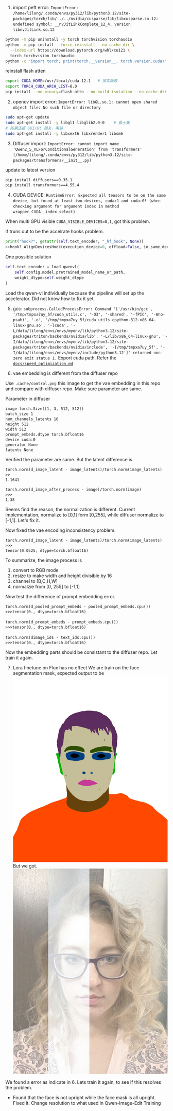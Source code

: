 1. import peft error: `ImportError: /home/lilong/.conda/envs/py312/lib/python3.12/site-packages/torch/lib/../../nvidia/cusparse/lib/libcusparse.so.12: undefined symbol: __nvJitLinkComplete_12_4, version libnvJitLink.so.12`

```bash
python -m pip uninstall -y torch torchvision torchaudio
python -m pip install --force-reinstall --no-cache-dir \
  --index-url https://download.pytorch.org/whl/cu121 \
  torch torchvision torchaudio
python -c "import torch; print(torch.__version__, torch.version.cuda)"
```
reinstall flash atten
```bash
export CUDA_HOME=/usr/local/cuda-12.1   # 按实际改
export TORCH_CUDA_ARCH_LIST=8.0
pip install --no-binary=flash-attn --no-build-isolation --no-cache-dir -v --force-reinstall flash-attn==<match you torch version>
```

2. opencv import error: `ImportError: libGL.so.1: cannot open shared object file: No such file or directory`

```bash
sudo apt-get update
sudo apt-get install -y libgl1 libglib2.0-0    # 最小集
# 如果还报 GUI/Qt 相关，再装：
sudo apt-get install -y libxext6 libxrender1 libsm6
```

3. Diffuser import: `ImportError: cannot import name 'Qwen2_5_VLForConditionalGeneration' from 'transformers' (/home/lilong/.conda/envs/py312/lib/python3.12/site-packages/transformers/__init__.py)`

update to latest version
```bash
pip install diffusers==0.35.1
pip install transformers==4.55.4
```

4. CUDA DEVICE: `RuntimeError: Expected all tensors to be on the same device, but found at least two devices, cuda:1 and cuda:0! (when checking argument for argument index in method wrapper_CUDA__index_select)`

When multi GPU visible `CUDA_VISIBLE_DEVICES=0,1`, got this problem.

If truns out to be the accelrate hooks problem.
```python
print("hook?", getattr(self.text_encoder, "_hf_hook", None))
>>hook? AlignDevicesHook(execution_device=0, offload=False, io_same_device=True, offload_buffers=False, place_submodules=True, skip_keys='past_key_values')
```

One possible solution
```python
self.text_encoder = load_qwenvl(
    self.config.model.pretrained_model_name_or_path,
    weight_dtype=self.weight_dtype
)
```
Load the qwen-vl individually because the pipeline will set up the accelerator. Did not know how to fix it yet.

5. gcc: `subprocess.CalledProcessError: Command '['/usr/bin/gcc', '/tmp/tmpxa7uy_5f/cuda_utils.c', '-O3', '-shared', '-fPIC', '-Wno-psabi', '-o', '/tmp/tmpxa7uy_5f/cuda_utils.cpython-312-x86_64-linux-gnu.so', '-lcuda', '-L/data/lilong/envs/envs/myenv/lib/python3.12/site-packages/triton/backends/nvidia/lib', '-L/lib/x86_64-linux-gnu', '-I/data/lilong/envs/envs/myenv/lib/python3.12/site-packages/triton/backends/nvidia/include', '-I/tmp/tmpxa7uy_5f', '-I/data/lilong/envs/envs/myenv/include/python3.12']' returned non-zero exit status 1.`
Export cuda path. Refer the [`docs/speed_optimization.md`](docs/speed_optimization.md)

6. vae embedding is different from the diffuser repo

Use `.cache/control.png` this image to get the vae embedding in this repo and compare with diffuser repo. Make sure parameter are same.

Parameter in diffuser
```
image torch.Size([1, 3, 512, 512])
batch_size 1
num_channels_latents 16
height 512
width 512
prompt_embeds.dtype torch.bfloat16
device cuda:0
generator None
latents None
```

Verified the parameter are same. But the latent difference is
```
torch.norm(d_image_latent - image_latents)/torch.norm(image_latents)
>>
1.1641
```

```
torch.norm(d_image_after_process - image)/torch.norm(image)
>>>
1.38
```

Seems find the reason, the normalization is different. Current implementation, normalize to [0,1] form [0,255], while diffuser normalize to [-1,1]. Let's fix it.

Now fixed the vae encoding inconsistency problem.
```
torch.norm(d_image_latent - image_latents)/torch.norm(image_latents)
>>>
tensor(0.0525, dtype=torch.bfloat16)
```

To summarize, the image process is
1. convert to RGB mode
2. resize to make width and height divisible by 16
3. channel to [B,C,H,W]
4. normalzie from [0, 255] to [-1,1]

Now test the difference of prompt embedding error.
```
torch.norm(d_pooled_prompt_embeds - pooled_prompt_embeds.cpu())
>>>tensor(0., dtype=torch.bfloat16)

torch.norm(d_prompt_embeds - prompt_embeds.cpu())
>>>tensor(0., dtype=torch.bfloat16)

torch.norm(dimage_ids - text_ids.cpu())
>>>tensor(0., dtype=torch.bfloat16)
```
Now the embedding parts should be consistant to the diffuser repo. Let train it again.

7. Lora finetune on Flux has no effect
We are train on the face segmentation mask, expected output to be
![](images/result_lora_model.jpg)
But we got.
![alt text](images/image-5.png)

We found a error as indicate in 6. Lets train it again, to see if this resolves the problem.

- Found that the face is not upright while the face mask is all upright. Fixed it. Change resolution to what used in Qwen-Image-Edit Training